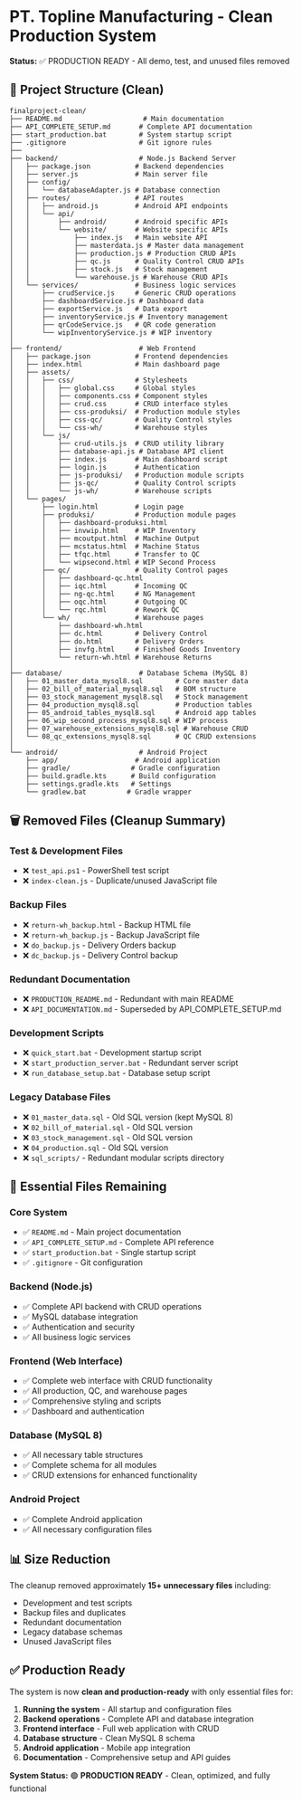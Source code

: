 # PT. Topline Manufacturing - Clean Production System

**Status:** ✅ PRODUCTION READY - All demo, test, and unused files removed

## 📁 Project Structure (Clean)

```
finalproject-clean/
├── README.md                    # Main documentation
├── API_COMPLETE_SETUP.md       # Complete API documentation
├── start_production.bat        # System startup script
├── .gitignore                  # Git ignore rules
├── 
├── backend/                    # Node.js Backend Server
│   ├── package.json           # Backend dependencies
│   ├── server.js              # Main server file
│   ├── config/
│   │   └── databaseAdapter.js # Database connection
│   ├── routes/                # API routes
│   │   ├── android.js         # Android API endpoints
│   │   └── api/
│   │       ├── android/       # Android specific APIs
│   │       └── website/       # Website specific APIs
│   │           ├── index.js   # Main website API
│   │           ├── masterdata.js # Master data management
│   │           ├── production.js # Production CRUD APIs
│   │           ├── qc.js      # Quality Control CRUD APIs
│   │           ├── stock.js   # Stock management
│   │           └── warehouse.js # Warehouse CRUD APIs
│   └── services/              # Business logic services
│       ├── crudService.js     # Generic CRUD operations
│       ├── dashboardService.js # Dashboard data
│       ├── exportService.js   # Data export
│       ├── inventoryService.js # Inventory management
│       ├── qrCodeService.js   # QR code generation
│       └── wipInventoryService.js # WIP inventory
│
├── frontend/                   # Web Frontend
│   ├── package.json           # Frontend dependencies
│   ├── index.html             # Main dashboard page
│   ├── assets/
│   │   ├── css/               # Stylesheets
│   │   │   ├── global.css     # Global styles
│   │   │   ├── components.css # Component styles
│   │   │   ├── crud.css       # CRUD interface styles
│   │   │   ├── css-produksi/  # Production module styles
│   │   │   ├── css-qc/        # Quality Control styles
│   │   │   └── css-wh/        # Warehouse styles
│   │   └── js/
│   │       ├── crud-utils.js  # CRUD utility library
│   │       ├── database-api.js # Database API client
│   │       ├── index.js       # Main dashboard script
│   │       ├── login.js       # Authentication
│   │       ├── js-produksi/   # Production module scripts
│   │       ├── js-qc/         # Quality Control scripts
│   │       └── js-wh/         # Warehouse scripts
│   └── pages/
│       ├── login.html         # Login page
│       ├── produksi/          # Production module pages
│       │   ├── dashboard-produksi.html
│       │   ├── invwip.html    # WIP Inventory
│       │   ├── mcoutput.html  # Machine Output
│       │   ├── mcstatus.html  # Machine Status
│       │   ├── tfqc.html      # Transfer to QC
│       │   └── wipsecond.html # WIP Second Process
│       ├── qc/                # Quality Control pages
│       │   ├── dashboard-qc.html
│       │   ├── iqc.html       # Incoming QC
│       │   ├── ng-qc.html     # NG Management
│       │   ├── oqc.html       # Outgoing QC
│       │   └── rqc.html       # Rework QC
│       └── wh/                # Warehouse pages
│           ├── dashboard-wh.html
│           ├── dc.html        # Delivery Control
│           ├── do.html        # Delivery Orders
│           ├── invfg.html     # Finished Goods Inventory
│           └── return-wh.html # Warehouse Returns
│
├── database/                   # Database Schema (MySQL 8)
│   ├── 01_master_data_mysql8.sql        # Core master data
│   ├── 02_bill_of_material_mysql8.sql   # BOM structure
│   ├── 03_stock_management_mysql8.sql   # Stock management
│   ├── 04_production_mysql8.sql         # Production tables
│   ├── 05_android_tables_mysql8.sql     # Android app tables
│   ├── 06_wip_second_process_mysql8.sql # WIP process
│   ├── 07_warehouse_extensions_mysql8.sql # Warehouse CRUD
│   └── 08_qc_extensions_mysql8.sql      # QC CRUD extensions
│
└── android/                    # Android Project
    ├── app/                   # Android application
    ├── gradle/               # Gradle configuration
    ├── build.gradle.kts      # Build configuration
    ├── settings.gradle.kts   # Settings
    └── gradlew.bat          # Gradle wrapper
```

## 🗑️ Removed Files (Cleanup Summary)

### Test & Development Files
- ❌ `test_api.ps1` - PowerShell test script
- ❌ `index-clean.js` - Duplicate/unused JavaScript file

### Backup Files
- ❌ `return-wh_backup.html` - Backup HTML file
- ❌ `return-wh_backup.js` - Backup JavaScript file
- ❌ `do_backup.js` - Delivery Orders backup
- ❌ `dc_backup.js` - Delivery Control backup

### Redundant Documentation
- ❌ `PRODUCTION_README.md` - Redundant with main README
- ❌ `API_DOCUMENTATION.md` - Superseded by API_COMPLETE_SETUP.md

### Development Scripts
- ❌ `quick_start.bat` - Development startup script
- ❌ `start_production_server.bat` - Redundant server script
- ❌ `run_database_setup.bat` - Database setup script

### Legacy Database Files
- ❌ `01_master_data.sql` - Old SQL version (kept MySQL 8)
- ❌ `02_bill_of_material.sql` - Old SQL version
- ❌ `03_stock_management.sql` - Old SQL version
- ❌ `04_production.sql` - Old SQL version
- ❌ `sql_scripts/` - Redundant modular scripts directory

## 🚀 Essential Files Remaining

### Core System
- ✅ `README.md` - Main project documentation
- ✅ `API_COMPLETE_SETUP.md` - Complete API reference
- ✅ `start_production.bat` - Single startup script
- ✅ `.gitignore` - Git configuration

### Backend (Node.js)
- ✅ Complete API backend with CRUD operations
- ✅ MySQL database integration
- ✅ Authentication and security
- ✅ All business logic services

### Frontend (Web Interface)
- ✅ Complete web interface with CRUD functionality
- ✅ All production, QC, and warehouse pages
- ✅ Comprehensive styling and scripts
- ✅ Dashboard and authentication

### Database (MySQL 8)
- ✅ All necessary table structures
- ✅ Complete schema for all modules
- ✅ CRUD extensions for enhanced functionality

### Android Project
- ✅ Complete Android application
- ✅ All necessary configuration files

## 📊 Size Reduction

The cleanup removed approximately **15+ unnecessary files** including:
- Development and test scripts
- Backup files and duplicates
- Redundant documentation
- Legacy database schemas
- Unused JavaScript files

## ✅ Production Ready

The system is now **clean and production-ready** with only essential files for:

1. **Running the system** - All startup and configuration files
2. **Backend operations** - Complete API and database integration
3. **Frontend interface** - Full web application with CRUD
4. **Database structure** - Clean MySQL 8 schema
5. **Android application** - Mobile app integration
6. **Documentation** - Comprehensive setup and API guides

**System Status:** 🟢 **PRODUCTION READY** - Clean, optimized, and fully functional
